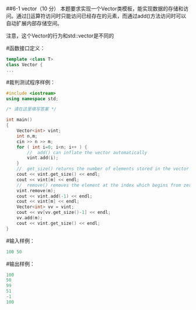 ##6-1 vector（10 分）
本题要求实现一个Vector类模板，能实现数据的存储和访问。通过[]运算符访问时只能访问已经存在的元素，而通过add()方法访问时可以自动扩展内部存储空间。

注意，这个Vector的行为和std::vector是不同的

#函数接口定义：
``` C++
template <class T>
class Vector {
...
```
#裁判测试程序样例：
``` C++
#include <iostream>
using namespace std;

/* 请在这里填写答案 */

int main()
{
	Vector<int> vint;
	int n,m;
	cin >> n >> m;
	for ( int i=0; i<n; i++ ) {
		//	add() can inflate the vector automatically
		vint.add(i);	
	}
	//	get_size() returns the number of elements stored in the vector
	cout << vint.get_size() << endl;
	cout << vint[m] << endl;
	//	remove() removes the element at the index which begins from zero
	vint.remove(m);
	cout << vint.add(-1) << endl;
	cout << vint[m] << endl;
	Vector<int> vv = vint;
	cout << vv[vv.get_size()-1] << endl;
	vv.add(m);
	cout << vint.get_size() << endl;
}
```
#输入样例：

``` C++
100 50
```
#输出样例：

``` C++
100
50
99
51
-1
100
```